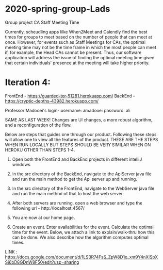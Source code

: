 # 2020-spring-group-Lads
Group project
CA Staff Meeting Time

Currently, scheudling apps lilke When2Meet and Calendly find the best times for groups to meet based on the number of people that can meet at once. However, for events such as Staff Meetings for CAs, the optimal meeting time may not be the time frame in which the most people can meet if, for example, the Head CAs cannot be present. Thus, our software application will address the issue of finding the optimal meeting time given that certain individuals' presence at the meeting will take higher priority.

# Iteration 4:

FrontEnd - https://guarded-tor-51281.herokuapp.com/
BackEnd - https://cryptic-depths-43982.herokuapp.com/

Professor Madooei's login-
  username: amadooei
  password: ali

SAME AS LAST WEEK! Changes are UI changes, a more robust algorithm, and a reconfiguration of the flow.

Below are steps that guides one through our product. Following these steps will allow one to view all the features of the product. THESE ARE THE STEPS WHEN RUN LOCALLY BUT STEPS SHOULD BE VERY SIMILAR WHEN ON HEROKU OTHER THAN STEPS 1-4.

1. Open both the FrontEnd and BackEnd projects in different intelliJ windows.

2. In the src directory of the BackEnd, navigate to the ApiServer java file and run the main method to get the Api server up and running.

3. In the src directory of the FrontEnd, navigate to the WebServer java file and run the main method of that to host the web server.

4. After both servers are running, open a web browser and type the following url - http://localhost:4567/

5. You are now at our home page. 

6. Create an event. Enter availabilities for the event. Calculate the optimal time for the event. Below, we attach a link to explain/walk-thru how this can be done. We also describe how the algorithm computes optimal times. 

LINK : https://docs.google.com/document/d/1LS3R74FsS_ZpW8D1q_xm9Y4nXISpXSi6bD8GDnW8F50/edit?usp=sharing



